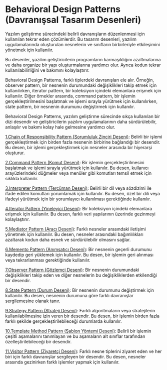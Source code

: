 # Behavioral Design Patterns (Davranışsal Tasarım Desenleri)

Yazılım geliştirme sürecindeki belirli davranışların düzenlenmesi için kullanılan tekrar eden çözümlerdir. Bu tasarım
desenleri, yazılım uygulamalarında oluşturulan nesnelerin ve sınıfların birbirleriyle etkileşimini yönetmek için
kullanılır.

Bu desenler, yazılım geliştiricilerin programların karmaşıklığını azaltmalarına ve daha organize bir yapı
oluşturmalarına yardımcı olur. Ayrıca kodun tekrar kullanılabilirliğini ve bakımını kolaylaştırır.

Behavioral Design Patterns, farklı tiplerdeki davranışları ele alır. Örneğin, observer pattern, bir nesnenin durumundaki
değişiklikleri takip etmek için kullanılırken, iterator pattern, bir koleksiyon içindeki elemanlara erişmek için
kullanılır. Diğer örnekler arasında, command pattern, bir işlemin gerçekleştirilmesini başlatmak ve işlemi sırayla
yürütmek için kullanılırken, state pattern, bir nesnenin durumunu değiştirmek için kullanılır.

Behavioral Design Patterns, yazılım geliştirme sürecinde sıkça kullanılan bir dizi desendir ve geliştiricilerin yazılım
uygulamalarının daha sürdürülebilir, anlaşılır ve bakımı kolay hale gelmesine yardımcı olur.

[1.Chain of Responsibility Pattern (Sorumluluk Zinciri Deseni)](https://github.com/hamzadurak/design-pattern/behavioral-design-patterns/chain-of-responsibility-attern):
Belirli bir işlemi gerçekleştirmek için birden
fazla nesnenin birbirine bağlandığı bir desendir. Bu desen, bir işlemi gerçekleştirmek için nesneler arasında bir
hiyerarşi oluşturur.

[2.Command Pattern (Komut Deseni)](https://github.com/hamzadurak/design-pattern/behavioral-design-patterns/command-pattern):
Bir işlemin gerçekleştirilmesini başlatmak ve işlemi sırayla yürütmek için
kullanılır. Bu desen, kullanıcı arayüzlerindeki düğmeler veya menüler gibi komutları temsil etmek için sıklıkla
kullanılır.

[3.Interpreter Pattern (Tercüman Deseni)](https://github.com/hamzadurak/design-pattern/behavioral-design-patterns/interpreter-pattern):
Belirli bir dil veya sözdizimi ile ifade edilen komutları yorumlamak
için kullanılır. Bu desen, özel bir dili veya ifadeyi yürütmek için bir yorumlayıcı kullanılması gerektiğinde
kullanılır.

[4.Iterator Pattern (Yineleyici Deseni)](https://github.com/hamzadurak/design-pattern/behavioral-design-patterns/iterator-pattern):
Bir koleksiyon içindeki elemanlara erişmek için kullanılır. Bu desen,
farklı veri yapılarının üzerinde gezinmeyi kolaylaştırır.

[5.Mediator Pattern (Aracı Deseni)](https://github.com/hamzadurak/design-pattern/behavioral-design-patterns/mediator-pattern):
Farklı nesneler arasındaki iletişimi yönetmek için kullanılır. Bu desen,
nesneler arasındaki bağımlılıkları azaltarak kodun daha esnek ve sürdürülebilir olmasını sağlar.

[6.Memento Pattern (Anımsatıcı Deseni)](https://github.com/hamzadurak/design-pattern/behavioral-design-patterns/memento-pattern):
Bir nesnenin geçerli durumunu kaydedip geri yüklemek için kullanılır. Bu
desen, bir işlemin geri alınması veya tekrarlanması gerektiğinde kullanılır.

[7.Observer Pattern (Gözlemci Deseni)](https://github.com/hamzadurak/design-pattern/behavioral-design-patterns/observer-pattern):
Bir nesnenin durumundaki değişiklikleri takip eden ve diğer nesnelerin bu
değişikliklerden etkilendiği bir desendir.

[8.State Pattern (Durum Deseni)](https://github.com/hamzadurak/design-pattern/behavioral-design-patterns/state-pattern):
Bir nesnenin durumunu değiştirmek için kullanılır. Bu desen, nesnenin durumuna
göre farklı davranışlar sergilemesine olanak tanır.

[9.Strategy Pattern (Strateji Deseni)](https://github.com/hamzadurak/design-pattern/behavioral-design-patterns/strategy-pattern):
Farklı algoritmaların veya stratejilerin kullanılabilmesine izin veren bir
desendir. Bu desen, bir işlemin birden fazla farklı şekilde gerçekleştirilebileceği durumlarda kullanılır.

[10.Template Method Pattern (Şablon Yöntemi Deseni)](https://github.com/hamzadurak/design-pattern/behavioral-design-patterns/template-method-pattern):
Belirli bir işlemin çeşitli aşamalarını tanımlayan ve bu
aşamaların alt sınıflar tarafından özelleştirilebileceği bir desendir.

[11.Visitor Pattern (Ziyaretçi Deseni)](https://github.com/hamzadurak/design-pattern/behavioral-design-patterns/visitor-pattern):
Farklı nesne tiplerini ziyaret eden ve her biri için farklı davranışlar
sergileyen bir desendir. Bu desen, nesneler arasında gezinirken farklı işlemler yapmak için kullanılır.